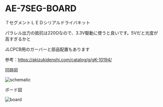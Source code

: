 # AE-7SEG-BOARD

７セグメントＬＥＤシリアルドライバキット

パラレル出力の抵抗は220Ωなので、3.3V駆動に使うと良いです。5Vだと光度が高すぎるかと

JLCPCB用のガーバーと部品配置もあります

参考：https://akizukidenshi.com/catalog/g/gK-10194/

回路図

![schematic](https://user-images.githubusercontent.com/48169975/200824411-e91e8cf8-efc4-43cf-8357-6f0bef056b66.jpg)

ボード図

![board](https://user-images.githubusercontent.com/48169975/200824415-98698231-7d62-4827-9ea3-03b33dff10b1.jpg)
